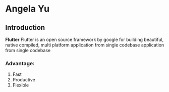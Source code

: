 # Angela Yu

## Introduction
**Flutter** Flutter is an open source framework by google for building beautiful, native compiled, multi platform application from single codebase application from single codebase

### Advantage:
1. Fast
2. Productive
3. Flexible
